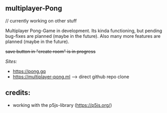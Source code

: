 ## multiplayer-Pong
// currently working on other stuff


Multiplayer Pong-Game in development. Its kinda functioning, but pending bug-fixes are planned (maybe in the future). Also many more features are planned (maybe in the future).

~~save button in "create room" is in progress~~


*Sites:*
 - https://pong.gq
 - https://multiplayer-pong.ml --> direct github repo clone

## credits:
- working with the p5js-library (https://p5js.org/)
